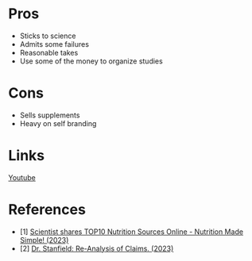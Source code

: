 # Pros
- Sticks to science
- Admits some failures
- Reasonable takes
- Use some of the money to organize studies

# Cons
- Sells supplements
- Heavy on self branding

# Links
[Youtube](https://www.youtube.com/@DrBradStanfield)

# References
- [1] [Scientist shares TOP10 Nutrition Sources Online - Nutrition Made Simple! (2023)](https://www.youtube.com/watch?v=IM065uo2_NM)
- [2] [Dr. Stanfield: Re-Analysis of Claims. (2023)](https://www.youtube.com/watch?v=VpOWd3fm0jc)